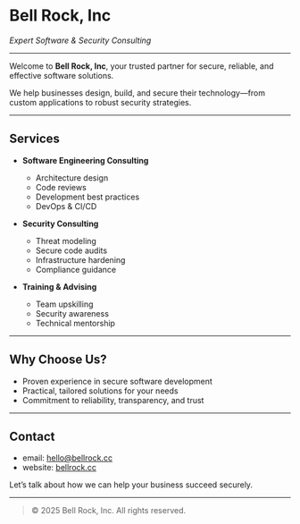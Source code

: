 # Bell Rock, Inc

*Expert Software & Security Consulting*

---

Welcome to **Bell Rock, Inc**, your trusted partner for secure, reliable, and effective software solutions.

We help businesses design, build, and secure their technology—from custom applications to robust security strategies.

---

## Services

- **Software Engineering Consulting**
  - Architecture design
  - Code reviews
  - Development best practices
  - DevOps & CI/CD

- **Security Consulting**
  - Threat modeling
  - Secure code audits
  - Infrastructure hardening
  - Compliance guidance

- **Training & Advising**
  - Team upskilling
  - Security awareness
  - Technical mentorship

---

## Why Choose Us?

- Proven experience in secure software development
- Practical, tailored solutions for your needs
- Commitment to reliability, transparency, and trust

---

## Contact

- email: [hello@bellrock.cc](mailto:hello@bellrock.cc)
- website: [bellrock.cc](https://bellrock.cc)

Let’s talk about how we can help your business succeed securely.

---

> © 2025 Bell Rock, Inc. All rights reserved.
